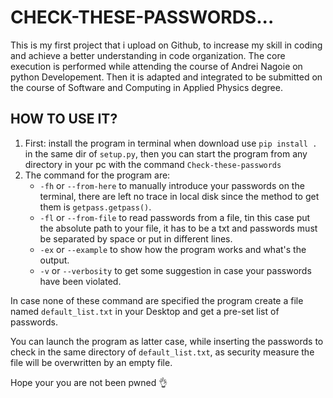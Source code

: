 # CHECK-THESE-PASSWORDS...

This is my first project that i upload on Github, to increase my skill in coding and achieve a better understanding in code organization. The core execution is performed while attending the course of Andrei Nagoie on python Developement. Then it is adapted and integrated to be submitted on the course of Software and Computing in Applied Physics degree.

## HOW TO USE IT?

1. First: install the program in terminal when download use `pip install .` in the same dir of `setup.py`, then you can start the program from any directory in your pc with the command `Check-these-passwords`
2. The command for the program are:
    * `-fh` or `--from-here` to manually introduce your passwords on the terminal, there are left no trace in local disk since the method to get them is `getpass.getpass()`.
    * `-fl` or `--from-file` to read passwords from a file, tin this case put the absolute path to your file, it has to be a txt and passwords must be separated by space or put in different lines.
    * `-ex` or `--example` to show how the program works and what's the output.
    * `-v` or `--verbosity` to get some suggestion in case your passwords have been violated.

In case none of these command are specified the program create a file named `default_list.txt` in your Desktop and get a pre-set list of passwords.

You can launch the program as latter case, while inserting the passwords to check in the same directory of `default_list.txt`, as security measure the file will be overwritten by an empty file.

Hope your you are not been pwned 👌
